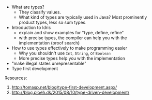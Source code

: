 * What are types?
  * They classify values.
  * What kind of types are typically used in Java? Most prominently product types, less so sum types.
* Introduction to Idris
  * explain and show examples for "type, define, refine"
  * with precise types, the compiler can help you with the implementation (proof search)
* How to use types effectively to make programming easier
  * Why you shouldn't use `Int`, `String`, or `Boolean`
  * More precise types help you with the implementation
* "make illegal states unrepresentable"
* Type first development

Resources:

1. http://tomasp.net/blog/type-first-development.aspx/
1. http://blog.ploeh.dk/2015/08/10/type-driven-development/
